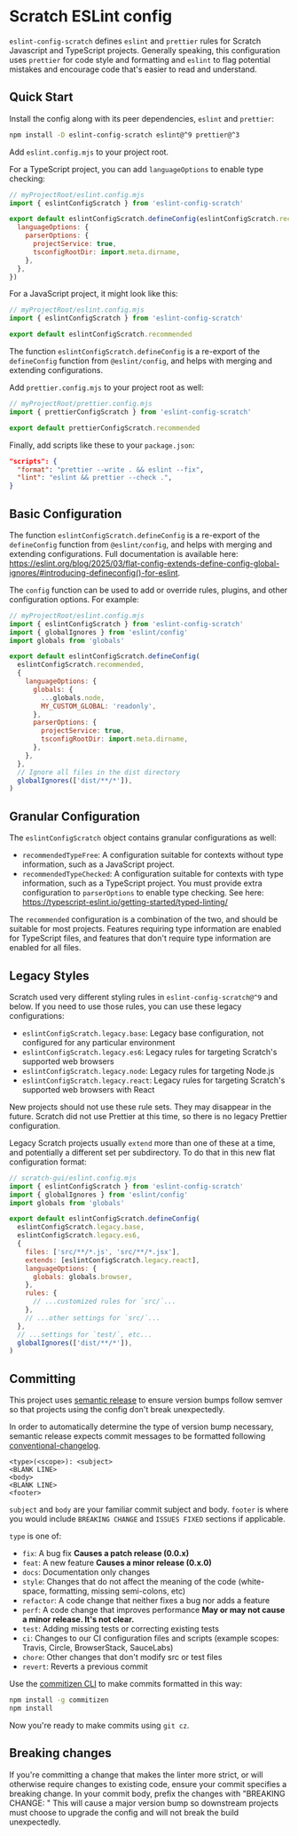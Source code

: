 # Scratch ESLint config

`eslint-config-scratch` defines `eslint` and `prettier` rules for Scratch Javascript and TypeScript projects.
Generally speaking, this configuration uses `prettier` for code style and formatting and `eslint` to flag potential
mistakes and encourage code that's easier to read and understand.

## Quick Start

Install the config along with its peer dependencies, `eslint` and `prettier`:

```bash
npm install -D eslint-config-scratch eslint@^9 prettier@^3
```

Add `eslint.config.mjs` to your project root.

For a TypeScript project, you can add `languageOptions` to enable type checking:

```js
// myProjectRoot/eslint.config.mjs
import { eslintConfigScratch } from 'eslint-config-scratch'

export default eslintConfigScratch.defineConfig(eslintConfigScratch.recommended, {
  languageOptions: {
    parserOptions: {
      projectService: true,
      tsconfigRootDir: import.meta.dirname,
    },
  },
})
```

For a JavaScript project, it might look like this:

```js
// myProjectRoot/eslint.config.mjs
import { eslintConfigScratch } from 'eslint-config-scratch'

export default eslintConfigScratch.recommended
```

The function `eslintConfigScratch.defineConfig` is a re-export of the `defineConfig` function from `@eslint/config`,
and helps with merging and extending configurations.

Add `prettier.config.mjs` to your project root as well:

```js
// myProjectRoot/prettier.config.mjs
import { prettierConfigScratch } from 'eslint-config-scratch'

export default prettierConfigScratch.recommended
```

Finally, add scripts like these to your `package.json`:

```json
"scripts": {
  "format": "prettier --write . && eslint --fix",
  "lint": "eslint && prettier --check .",
}
```

## Basic Configuration

The function `eslintConfigScratch.defineConfig` is a re-export of the `defineConfig` function from `@eslint/config`,
and helps with merging and extending configurations. Full documentation is available here:
<https://eslint.org/blog/2025/03/flat-config-extends-define-config-global-ignores/#introducing-defineconfig()-for-eslint>.

The `config` function can be used to add or override rules, plugins, and other configuration options. For example:

```js
// myProjectRoot/eslint.config.mjs
import { eslintConfigScratch } from 'eslint-config-scratch'
import { globalIgnores } from 'eslint/config'
import globals from 'globals'

export default eslintConfigScratch.defineConfig(
  eslintConfigScratch.recommended,
  {
    languageOptions: {
      globals: {
        ...globals.node,
        MY_CUSTOM_GLOBAL: 'readonly',
      },
      parserOptions: {
        projectService: true,
        tsconfigRootDir: import.meta.dirname,
      },
    },
  },
  // Ignore all files in the dist directory
  globalIgnores(['dist/**/*']),
)
```

## Granular Configuration

The `eslintConfigScratch` object contains granular configurations as well:

- `recommendedTypeFree`: A configuration suitable for contexts without type information, such as a JavaScript project.
- `recommendedTypeChecked`: A configuration suitable for contexts with type information, such as a TypeScript project.
  You must provide extra configuration to `parserOptions` to enable type checking. See here:
  <https://typescript-eslint.io/getting-started/typed-linting/>

The `recommended` configuration is a combination of the two, and should be suitable for most projects. Features
requiring type information are enabled for TypeScript files, and features that don't require type information are
enabled for all files.

## Legacy Styles

Scratch used very different styling rules in `eslint-config-scratch@^9` and below. If you need to use those rules, you
can use these legacy configurations:

- `eslintConfigScratch.legacy.base`: Legacy base configuration, not configured for any particular environment
- `eslintConfigScratch.legacy.es6`: Legacy rules for targeting Scratch's supported web browsers
- `eslintConfigScratch.legacy.node`: Legacy rules for targeting Node.js
- `eslintConfigScratch.legacy.react`: Legacy rules for targeting Scratch's supported web browsers with React

New projects should not use these rule sets. They may disappear in the future. Scratch did not use Prettier at this
time, so there is no legacy Prettier configuration.

Legacy Scratch projects usually `extend` more than one of these at a time, and potentially a different set per
subdirectory. To do that in this new flat configuration format:

```js
// scratch-gui/eslint.config.mjs
import { eslintConfigScratch } from 'eslint-config-scratch'
import { globalIgnores } from 'eslint/config'
import globals from 'globals'

export default eslintConfigScratch.defineConfig(
  eslintConfigScratch.legacy.base,
  eslintConfigScratch.legacy.es6,
  {
    files: ['src/**/*.js', 'src/**/*.jsx'],
    extends: [eslintConfigScratch.legacy.react],
    languageOptions: {
      globals: globals.browser,
    },
    rules: {
      // ...customized rules for `src/`...
    },
    // ...other settings for `src/`...
  },
  // ...settings for `test/`, etc...
  globalIgnores(['dist/**/*']),
)
```

## Committing

This project uses [semantic release](https://github.com/semantic-release/semantic-release)
to ensure version bumps follow semver so that projects using the config don't
break unexpectedly.

In order to automatically determine the type of version bump necessary, semantic
release expects commit messages to be formatted following
[conventional-changelog](https://github.com/bcoe/conventional-changelog-standard/blob/master/convention.md).

```raw
<type>(<scope>): <subject>
<BLANK LINE>
<body>
<BLANK LINE>
<footer>
```

`subject` and `body` are your familiar commit subject and body. `footer` is
where you would include `BREAKING CHANGE` and `ISSUES FIXED` sections if
applicable.

`type` is one of:

- `fix`: A bug fix **Causes a patch release (0.0.x)**
- `feat`: A new feature **Causes a minor release (0.x.0)**
- `docs`: Documentation only changes
- `style`: Changes that do not affect the meaning of the code (white-space, formatting, missing semi-colons, etc)
- `refactor`: A code change that neither fixes a bug nor adds a feature
- `perf`: A code change that improves performance **May or may not cause a minor release. It's not clear.**
- `test`: Adding missing tests or correcting existing tests
- `ci`: Changes to our CI configuration files and scripts (example scopes: Travis, Circle, BrowserStack, SauceLabs)
- `chore`: Other changes that don't modify src or test files
- `revert`: Reverts a previous commit

Use the [commitizen CLI](https://github.com/commitizen/cz-cli) to make commits
formatted in this way:

```bash
npm install -g commitizen
npm install
```

Now you're ready to make commits using `git cz`.

## Breaking changes

If you're committing a change that makes the linter more strict, or will
otherwise require changes to existing code, ensure your commit specifies a
breaking change. In your commit body, prefix the changes with "BREAKING CHANGE: "
This will cause a major version bump so downstream projects must choose to upgrade
the config and will not break the build unexpectedly.
